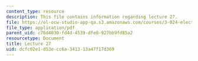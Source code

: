 ```yaml
---
content_type: resource
description: This file contains information regarding lecture 27.
file: https://ol-ocw-studio-app-qa.s3.amazonaws.com/courses/3-024-electronic-optical-and-magnetic-properties-of-materials-spring-2013/dcfc02e1d53ecc6a341313a47f17d369_MIT3_024S13_2012lec27.pdf
file_type: application/pdf
parent_uid: c76d4030-fd4d-4539-dfe0-927bb9fd85a2
resourcetype: Document
title: Lecture 27
uid: dcfc02e1-d53e-cc6a-3413-13a47f17d369
---
```

